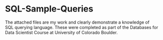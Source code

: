 # SQL-Sample-Queries
The attached files are my work and clearly demonstrate a knowledge of SQL querying language. 
These were completed as part of the Databases for Data Scientist Course at University of Colorado Boulder.
